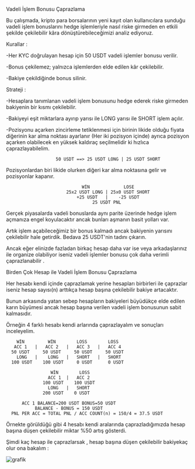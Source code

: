 Vadeli İşlem Bonusu Çaprazlama

Bu çalışmada, kripto para borsalarının yeni kayıt olan kullanıcılara sunduğu vadeli işlem bonuslarını hedge işlemleriyle nasıl riske girmeden en etkili şekilde çekilebilir kâra dönüştürebileceğimizi analiz ediyoruz.

Kurallar :

-Her KYC doğrulayan hesap için 50 USDT vadeli işlemler bonusu verilir.

-Bonus çekilemez; yalnızca işlemlerden elde edilen kâr çekilebilir.

-Bakiye çekildiğinde bonus silinir.

Strateji :

-Hesaplara tanımlanan vadeli işlem bonusunu hedge ederek riske girmeden bakiyenin bir kısmı çekilebilir.

-Bakiyeyi eşit miktarlara ayırıp yarısı ile LONG yarısı ile SHORT işlem açılır.

-Pozisyonu açarken zincirleme tetiklenmesi için birinin likide olduğu fiyata diğerinin kar alma noktası ayarlanır (Her iki pozisyon içinde) ayrıca pozisyon açarken olabilecek en yüksek kaldıraç seçilmelidir ki hızlıca çaprazlayabilelim.

                       50 USDT ==> 25 USDT LONG | 25 USDT SHORT  
                       
Pozisyonlardan biri likide olurken diğeri kar alma noktasına gelir ve pozisyonlar kapanır.

                                 WİN             LOSE
                           25x2 USDT LONG | 25x0 USDT SHORT  
                               +25 USDT   |    -25 USDT
                                     25 USDT PNL
                                     
Gerçek piyasalarda vadeli bonuslarda aynı parite üzerinde hedge işlem açmanıza engel koyulacaktır ancak bunları aşmanın basit yolları var.

Artık işlem açabileceğimiz bir bonus kalmadı ancak bakiyenin yarısını çekilebilir hale getirdik. Bedava 25 USDT'nin tadını çıkarın.

Ancak eğer elinizde fazladan birkaç hesap daha var ise veya arkadaşlarınız ile organize olabiliyor iseniz vadeli işlemler bonusu çok daha verimli çaprazlanabilir .

Birden Çok Hesap ile Vadeli İşlem Bonusu Çaprazlama

Her hesabı kendi içinde çaprazlamak yerine hesapları birbirleri ile çaprazlar iseniz hesap sayısı(n) arttıkça hesap başına çekilebilir bakiye artacaktır.

Bunun arkasında yatan sebep hesapların bakiyeleri büyüdükçe elde edilen karın büyümesi ancak hesap başına verilen vadeli işlem bonusunun sabit kalmasıdır.

Örneğin 4 farklı hesabı kendi arlarında çaprazlayalım ve sonuçları inceleyelim.

        WİN         WİN        LOSS        LOSS
       ACC 1   |   ACC 2   |   ACC 3   |   ACC 4  
      50 USDT     50 USDT     50 USDT     50 USDT
        LONG   |    LONG   |   SHORT   |   SHORT
      100 USDT    100 USDT     0 USDT      0 USDT

                     WİN        LOSS
                    ACC 1  |   ACC 2 
                  100 USDT    100 USDT     
                    LONG   |   SHORT 
                  200 USDT    0 USDT

          ACC 1 BALANCE=200 USDT BONUS=50 USDT
               BALANCE - BONUS = 150 USDT 
      PNL PER ACC = TOTAL PNL / ACC COUNT(n) = 150/4 = 37.5 USDT
 
Örnekte görüldüğü gibi 4 hesabı kendi aralarında çaprazladığımızda hesap başına düşen çekilebilir miktar %50 artış gösterdi.

Şimdi kaç hesap ile çaprazlarsak , hesap başına düşen çekilebilir bakiyekaç olur ona bakalım :

![grafik](https://github.com/user-attachments/assets/4a00247a-91d8-4977-b76b-e6cb41709c7e)
